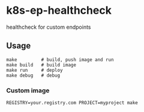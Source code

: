 # k8s-ep-healthcheck
healthcheck for custom endpoints

## Usage


```
make         # build, push image and run
make build   # build image
make run     # deploy
make debug   # debug
```


### Custom image

```
REGISTRY=your.registry.com PROJECT=myproject make
```
